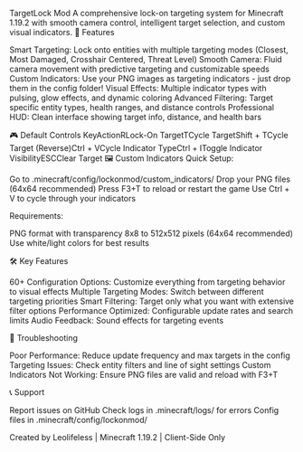 TargetLock Mod
A comprehensive lock-on targeting system for Minecraft 1.19.2 with smooth camera control, intelligent target selection, and custom visual indicators.
🎯 Features

Smart Targeting: Lock onto entities with multiple targeting modes (Closest, Most Damaged, Crosshair Centered, Threat Level)
Smooth Camera: Fluid camera movement with predictive targeting and customizable speeds
Custom Indicators: Use your PNG images as targeting indicators - just drop them in the config folder!
Visual Effects: Multiple indicator types with pulsing, glow effects, and dynamic coloring
Advanced Filtering: Target specific entity types, health ranges, and distance controls
Professional HUD: Clean interface showing target info, distance, and health bars

🎮 Default Controls
KeyActionRLock-On TargetTCycle TargetShift + TCycle Target (Reverse)Ctrl + VCycle Indicator TypeCtrl + IToggle Indicator VisibilityESCClear Target
🖼️ Custom Indicators
Quick Setup:

Go to .minecraft/config/lockonmod/custom_indicators/
Drop your PNG files (64x64 recommended)
Press F3+T to reload or restart the game
Use Ctrl + V to cycle through your indicators

Requirements:

PNG format with transparency
8x8 to 512x512 pixels (64x64 recommended)
Use white/light colors for best results

🛠️ Key Features

60+ Configuration Options: Customize everything from targeting behavior to visual effects
Multiple Targeting Modes: Switch between different targeting priorities
Smart Filtering: Target only what you want with extensive filter options
Performance Optimized: Configurable update rates and search limits
Audio Feedback: Sound effects for targeting events

🐛 Troubleshooting

Poor Performance: Reduce update frequency and max targets in the config
Targeting Issues: Check entity filters and line of sight settings
Custom Indicators Not Working: Ensure PNG files are valid and reload with F3+T

📞 Support

Report issues on GitHub
Check logs in .minecraft/logs/ for errors
Config files in .minecraft/config/lockonmod/


Created by Leolifeless | Minecraft 1.19.2 | Client-Side Only

